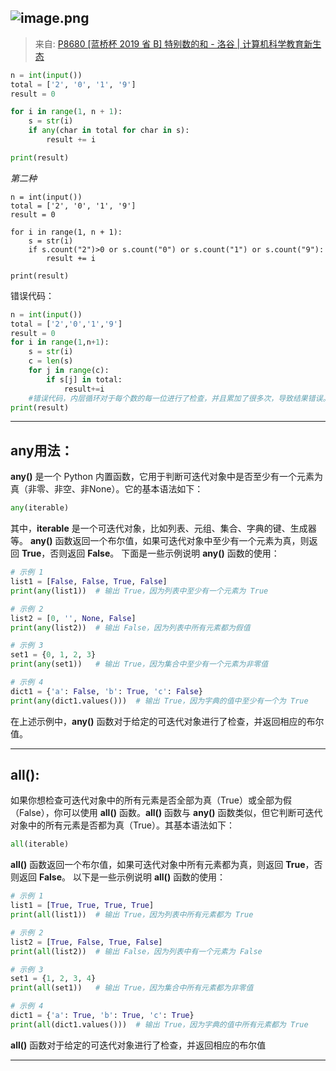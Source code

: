 ## ![image.png](https://cdn.nlark.com/yuque/0/2024/png/42994824/1711171936316-9b65148e-0290-45b5-a007-dbe8c20900b0.png#averageHue=%23f9f9f9&clientId=ua505e92d-3fd5-4&from=paste&height=516&id=u05c1a658&originHeight=774&originWidth=1277&originalType=binary&ratio=1.5&rotation=0&showTitle=false&size=116569&status=done&style=none&taskId=ud852e31e-ec3f-44a7-b843-27656e94083&title=&width=851.3333333333334)
> 来自: [P8680 [蓝桥杯 2019 省 B] 特别数的和 - 洛谷 | 计算机科学教育新生态](https://www.luogu.com.cn/problem/P8680)


```python
n = int(input())
total = ['2', '0', '1', '9']
result = 0

for i in range(1, n + 1):
    s = str(i)
    if any(char in total for char in s):
        result += i

print(result)
```

*第二种*
```
n = int(input())
total = ['2', '0', '1', '9']
result = 0

for i in range(1, n + 1):
    s = str(i)
    if s.count("2")>0 or s.count("0") or s.count("1") or s.count("9"):
        result += i

print(result)

```

错误代码：
```python
n = int(input())
total = ['2','0','1','9']
result = 0
for i in range(1,n+1):
    s = str(i)
    c = len(s)
    for j in range(c):
        if s[j] in total:
            result+=i
    #错误代码，内层循环对于每个数的每一位进行了检查，并且累加了很多次，导致结果错误。
print(result)
```

---

## any用法：
**any()** 是一个 Python 内置函数，它用于判断可迭代对象中是否至少有一个元素为真（非零、非空、非None）。它的基本语法如下：
```python
any(iterable)
```
其中，**iterable** 是一个可迭代对象，比如列表、元组、集合、字典的键、生成器等。
**any()** 函数返回一个布尔值，如果可迭代对象中至少有一个元素为真，则返回 **True**，否则返回 **False**。
下面是一些示例说明 **any()** 函数的使用：
```python
# 示例 1
list1 = [False, False, True, False]
print(any(list1))  # 输出 True，因为列表中至少有一个元素为 True

# 示例 2
list2 = [0, '', None, False]
print(any(list2))  # 输出 False，因为列表中所有元素都为假值

# 示例 3
set1 = {0, 1, 2, 3}
print(any(set1))   # 输出 True，因为集合中至少有一个元素为非零值

# 示例 4
dict1 = {'a': False, 'b': True, 'c': False}
print(any(dict1.values()))  # 输出 True，因为字典的值中至少有一个为 True
```
在上述示例中，**any()** 函数对于给定的可迭代对象进行了检查，并返回相应的布尔值。

---

## all():

如果你想检查可迭代对象中的所有元素是否全部为真（True）或全部为假（False），你可以使用 **all()** 函数。**all()** 函数与 **any()** 函数类似，但它判断可迭代对象中的所有元素是否都为真（True）。其基本语法如下：
```python
all(iterable)
```
**all()** 函数返回一个布尔值，如果可迭代对象中所有元素都为真，则返回 **True**，否则返回 **False**。
以下是一些示例说明 **all()** 函数的使用：
```python
# 示例 1
list1 = [True, True, True, True]
print(all(list1))  # 输出 True，因为列表中所有元素都为 True

# 示例 2
list2 = [True, False, True, False]
print(all(list2))  # 输出 False，因为列表中有一个元素为 False

# 示例 3
set1 = {1, 2, 3, 4}
print(all(set1))   # 输出 True，因为集合中所有元素都为非零值

# 示例 4
dict1 = {'a': True, 'b': True, 'c': True}
print(all(dict1.values()))  # 输出 True，因为字典的值中所有元素都为 True
```
**all()** 函数对于给定的可迭代对象进行了检查，并返回相应的布尔值

---


